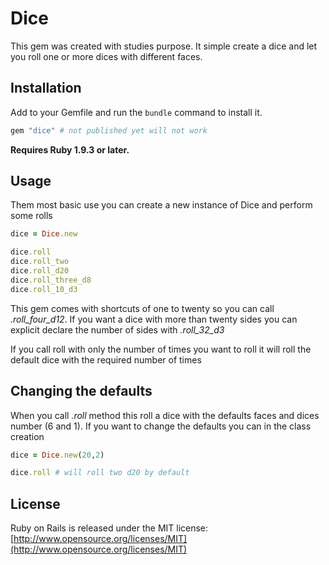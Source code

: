 # Dice

This gem was created with studies purpose. It simple create a dice and let you roll one or more dices with different faces.

## Installation

Add to your Gemfile and run the `bundle` command to install it.

```ruby
gem "dice" # not published yet will not work
```

**Requires Ruby 1.9.3 or later.**


## Usage


Them most basic use you can create a new instance of Dice and perform some rolls

```ruby
dice = Dice.new

dice.roll
dice.roll_two 
dice.roll_d20
dice.roll_three_d8
dice.roll_10_d3
```

This gem comes with shortcuts of one to twenty so you can call *.roll_four_d12*. If you want a dice with more than twenty sides you can explicit declare the number of sides with *.roll_32_d3*

If you call roll with only the number of times you want to roll it will roll the default dice with the required number of times

## Changing the defaults

When you call *.roll* method this roll a dice with the defaults faces and dices number (6 and 1). If you want to change the defaults you can in the class creation

```ruby
dice = Dice.new(20,2)

dice.roll # will roll two d20 by default
```

## License

Ruby on Rails is released under the MIT license:
[http://www.opensource.org/licenses/MIT](http://www.opensource.org/licenses/MIT)